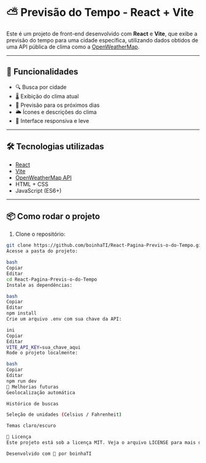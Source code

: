 # ⛅ Previsão do Tempo - React + Vite

Este é um projeto de front-end desenvolvido com **React** e **Vite**, que exibe a previsão do tempo para uma cidade específica, utilizando dados obtidos de uma API pública de clima como a [OpenWeatherMap](https://openweathermap.org/).

---

## 🚀 Funcionalidades

- 🔍 Busca por cidade
- 🌡️ Exibição do clima atual
- 📅 Previsão para os próximos dias
- 🌥️ Ícones e descrições do clima
- 📱 Interface responsiva e leve

---

## 🛠️ Tecnologias utilizadas

- [React](https://react.dev/)
- [Vite](https://vitejs.dev/)
- [OpenWeatherMap API](https://openweathermap.org/api)
- HTML + CSS
- JavaScript (ES6+)

---

## 📦 Como rodar o projeto

1. Clone o repositório:

```bash
git clone https://github.com/boinhaTI/React-Pagina-Previs-o-do-Tempo.git
Acesse a pasta do projeto:

bash
Copiar
Editar
cd React-Pagina-Previs-o-do-Tempo
Instale as dependências:

bash
Copiar
Editar
npm install
Crie um arquivo .env com sua chave da API:

ini
Copiar
Editar
VITE_API_KEY=sua_chave_aqui
Rode o projeto localmente:

bash
Copiar
Editar
npm run dev
🧪 Melhorias futuras
Geolocalização automática

Histórico de buscas

Seleção de unidades (Celsius / Fahrenheit)

Temas claro/escuro

📄 Licença
Este projeto está sob a licença MIT. Veja o arquivo LICENSE para mais detalhes.

Desenvolvido com 💙 por boinhaTI